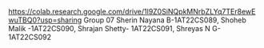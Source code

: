 https://colab.research.google.com/drive/1l9Z0SiNQpkMNrbZLYq7TEr8ewEwuTBQ0?usp=sharing
Group 07
Sherin Nayana B-1AT22CS089, Shoheb Malik -1AT22CS090, Shrajan Shetty- 1AT22CS091, Shreyas N G-1AT22CS092
